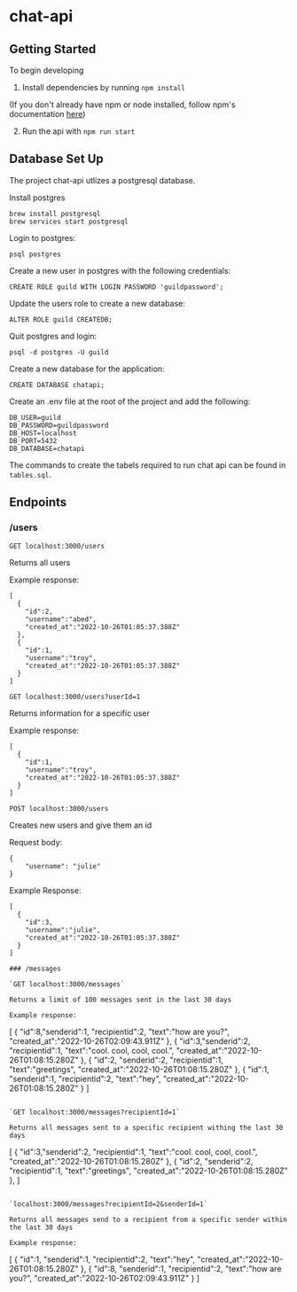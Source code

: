 # chat-api

## Getting Started

To begin developing 

1. Install dependencies by running `npm install`

  (If you don't already have npm or node installed, follow npm's documentation [here](https://docs.npmjs.com/downloading-and-installing-node-js-and-npm))

2. Run the api with `npm run start`


## Database Set Up

The project chat-api utlizes a postgresql database.

Install postgres

```
brew install postgresql
brew services start postgresql
```

Login to postgres:
```
psql postgres
```

Create a new user in postgres with the following credentials:
```
CREATE ROLE guild WITH LOGIN PASSWORD 'guildpassword';
```

Update the users role to create a new database:
```
ALTER ROLE guild CREATEDB;
```

Quit postgres and login:

```
psql -d postgres -U guild
```

Create a new database for the application:
```
CREATE DATABASE chatapi;
```

Create an .env file at the root of the project and add the following:

```
DB_USER=guild
DB_PASSWORD=guildpassword
DB_HOST=localhost
DB_PORT=5432
DB_DATABASE=chatapi
```

The commands to create the tabels required to run chat api can be found in `tables.sql`.



## Endpoints

### /users

`GET localhost:3000/users`

Returns all users

Example response:
```
[
  {
    "id":2,
    "username":"abed",
    "created_at":"2022-10-26T01:05:37.388Z"
  },
  {
    "id":1,
    "username":"troy",
    "created_at":"2022-10-26T01:05:37.388Z"
  }
]
```

`GET localhost:3000/users?userId=1`

Returns information for a specific user

Example response:
```
[
  {
    "id":1,
    "username":"troy",
    "created_at":"2022-10-26T01:05:37.388Z"
  }
]
```

`POST localhost:3000/users`

Creates new users and give them an id

Request body:
```
{
	"username": "julie"
}
```

Example Response:
```
[
  {
    "id":3,
    "username":"julie",
    "created_at":"2022-10-26T01:05:37.388Z"
  }
]

### /messages

`GET localhost:3000/messages`

Returns a limit of 100 messages sent in the last 30 days

Example response:
```
[
  {
    "id":8,"senderid":1,
    "recipientid":2,
    "text":"how are you?",
    "created_at":"2022-10-26T02:09:43.911Z"
  },
  {
    "id":3,"senderid":2,
    "recipientid":1,
    "text":"cool. cool, cool, cool.",
    "created_at":"2022-10-26T01:08:15.280Z"
  },
  {
    "id":2,
    "senderid":2,
    "recipientid":1,
    "text":"greetings",
    "created_at":"2022-10-26T01:08:15.280Z"
  },
  {
    "id":1,
    "senderid":1,
    "recipientid":2,
    "text":"hey",
    "created_at":"2022-10-26T01:08:15.280Z"
  }
]
```

`GET localhost:3000/messages?recipientId=1`

Returns all messages sent to a specific recipient withing the last 30 days
```
[
  {
    "id":3,"senderid":2,
    "recipientid":1,
    "text":"cool. cool, cool, cool.",
    "created_at":"2022-10-26T01:08:15.280Z"
  },
  {
    "id":2,
    "senderid":2,
    "recipientid":1,
    "text":"greetings",
    "created_at":"2022-10-26T01:08:15.280Z"
  },
]
```

`localhost:3000/messages?recipientId=2&senderId=1`

Returns all messages send to a recipient from a specific sender within the last 30 days

Example response:

```
[
  {
    "id":1,
    "senderid":1,
    "recipientid":2,
    "text":"hey",
    "created_at":"2022-10-26T01:08:15.280Z"
  },
  {
    "id":8,
    "senderid":1,
    "recipientid":2,
    "text":"how are you?",
    "created_at":"2022-10-26T02:09:43.911Z"
  }
]
```

